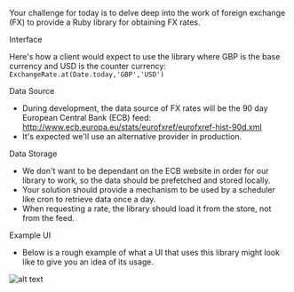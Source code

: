 Your challenge for today is to delve deep into the work of foreign exchange (FX) to provide a
Ruby library​ for obtaining FX rates.

Interface

Here's how a client would expect to use the library where GBP is the base currency
and USD is the counter currency: 
```ExchangeRate.at(Date.today,'GBP','USD')```

Data Source
- During development, the data source of FX rates will be the 90 day European Central
Bank (ECB) feed:
http://www.ecb.europa.eu/stats/eurofxref/eurofxref-hist-90d.xml
- It's expected we'll use an alternative provider in production.

Data Storage
- We don't want to be dependant on the ECB website in order for our library to work,
so the data should be prefetched and stored locally.
- Your solution should provide a mechanism to be used by a scheduler like cron to
retrieve data once a day.
- When requesting a rate, the library should load it from the store, not from the feed.

Example UI
- Below is a rough example of what a UI that uses this library might look like to give
you an idea of its usage.

![alt text](./images/ui.png "Example UI")

